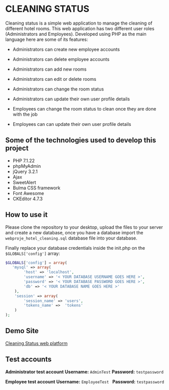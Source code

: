 # CLEANING STATUS

Cleaning status is a simple web application to manage the cleaning of different hotel rooms. This web application has two different user roles (Administrators and Employees). Developed using PHP as the main language here are some of its features:

- Administrators can create new employee accounts
- Administrators can delete employee accounts
- Administrators can add new rooms
- Administrators can edit or delete rooms
- Administrators can change the room status
- Administrators can update their own user profile details

- Employees can change the room status to clean once they are done with the job
- Employees can can update their own user profile details


## Some of the technologies used to develop this project

- PHP 7.1.22
- phpMyAdmin
- jQuery 3.2.1
- Ajax
- SweetAlert
- Bulma CSS framework
- Font Awesome
- CKEditor 4.7.3


## How to use it

Please clone the repository to your desktop, upload the files to your server and create a new database, once you have a database import the `webproje_hotel_cleaning.sql` database file into your database.

Finally replace your database credentials inside the init.php on the `$GLOBALS['config']` array:

```php
$GLOBALS['config'] = array(
   'mysql' => array(
		'host' => 'localhost',
		'username' => '< YOUR DATABASE USERNAME GOES HERE >',
		'password' => '< YOUR DATABASE PASSWORD GOES HERE >',
		'db' => '< YOUR DATABASE NAME GOES HERE >'
	),
	'session' => array(
		'session_name' => 'users',
		'tokens_name' =>  'tokens'
	)
);
```

## Demo Site

[Cleaning Status web platform](http://cleaning-status.web-projects.work/)

## Test accounts

**Administrator test account**
**Username:** `AdminTest`
**Password:** `testpassword`

**Employee test account**
**Username:** `EmployeeTest	`
**Password:** `testpassword`
